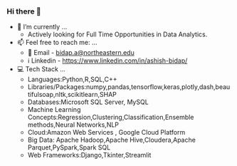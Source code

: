 ### Hi there 👋
- 🔭 I’m currently ...
  - Actively looking for Full Time Opportunities in Data Analytics.
- 📫 Feel free to reach me: ...
  - :email: Email - bidap.a@northeastern.edu
  - :information_source: Linkedin - https://www.linkedin.com/in/ashish-bidap/
- :computer: Tech Stack ...<br>
    - Languages:Python,R,SQL,C++ <br>
    - Libraries/Packages:numpy,pandas,tensorflow,keras,plotly,dash,beautifulsoap,nltk,scikitlearn,SHAP<br>
    - Databases:Microsoft SQL Server, MySQL<br>
    - Machine Learning Concepts:Regression,Clustering,Classification,Ensemble methods,Neural Networks,NLP<br>
    - Cloud:Amazon Web Services , Google Cloud Platform <br>
    - Big Data: Apache Hadoop,Apache Hive,Cloudera,Apache Parquet,PySpark,Spark SQL <br>
    - Web Frameworks:Django,Tkinter,Streamlit
